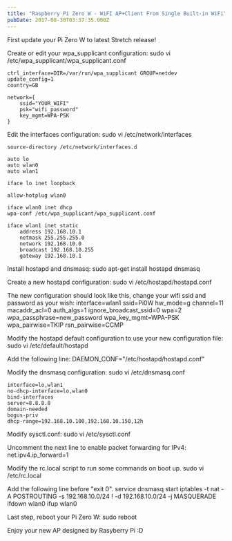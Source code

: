 ```yaml
---
title: "Raspberry Pi Zero W - WiFI AP+Client From Single Built-in WiFi"
pubDate: 2017-08-30T03:37:35.000Z
---
```


First update your Pi Zero W to latest Stretch release!

Create or edit your wpa\_supplicant configuration: sudo vi /etc/wpa\_supplicant/wpa\_supplicant.conf

```
ctrl_interface=DIR=/var/run/wpa_supplicant GROUP=netdev
update_config=1
country=GB

network={
    ssid="YOUR_WIFI"
    psk="wifi_password"
    key_mgmt=WPA-PSK
}
```

Edit the interfaces configuration: sudo vi /etc/network/interfaces

```
source-directory /etc/network/interfaces.d

auto lo
auto wlan0
auto wlan1

iface lo inet loopback

allow-hotplug wlan0

iface wlan0 inet dhcp
wpa-conf /etc/wpa_supplicant/wpa_supplicant.conf

iface wlan1 inet static
    address 192.168.10.1
    netmask 255.255.255.0
    network 192.168.10.0
    broadcast 192.168.10.255
    gateway 192.168.10.1
```

Install hostapd and dnsmasq: sudo apt-get install hostapd dnsmasq

Create a new hostapd configuration: sudo vi /etc/hostapd/hostapd.conf

The new configuration should look like this, change your wifi ssid and password as your wish: interface=wlan1 ssid=Pi0W hw\_mode=g channel=11 macaddr\_acl=0 auth\_algs=1 ignore\_broadcast\_ssid=0 wpa=2 wpa\_passphrase=new\_password wpa\_key\_mgmt=WPA-PSK wpa\_pairwise=TKIP rsn\_pairwise=CCMP

Modify the hostapd default configuration to use your new configuration file: sudo vi /etc/default/hostapd

Add the following line: DAEMON\_CONF="/etc/hostapd/hostapd.conf"

Modify the dnsmasq configuration: sudo vi /etc/dnsmasq.conf

```
interface=lo,wlan1
no-dhcp-interface=lo,wlan0
bind-interfaces
server=8.8.8.8
domain-needed
bogus-priv
dhcp-range=192.168.10.100,192.168.10.150,12h
```

Modify sysctl.conf: sudo vi /etc/sysctl.conf

Uncomment the next line to enable packet forwarding for IPv4: net.ipv4.ip\_forward=1

Modify the rc.local script to run some commands on boot up. sudo vi /etc/rc.local

Add the following line before "exit 0". service dnsmasq start iptables -t nat -A POSTROUTING -s 192.168.10.0/24 ! -d 192.168.10.0/24 -j MASQUERADE ifdown wlan0 ifup wlan0

Last step, reboot your Pi Zero W: sudo reboot

Enjoy your new AP designed by Rasyberry Pi :D

